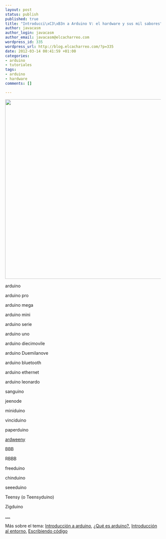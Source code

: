 ```yaml
--- 
layout: post
status: publish
published: true
title: "Introducci\xC3\xB3n a Arduino V: el hardware y sus mil sabores"
author: javacasm
author_login: javacasm
author_email: javacasm@elcacharreo.com
wordpress_id: 335
wordpress_url: http://blog.elcacharreo.com/?p=335
date: 2012-03-14 00:41:59 +01:00
categories: 
- arduino
- tutoriales
tags: 
- arduino
- hardware
comments: []

---
```

<a href="http://arduino.cc/en/uploads/Main/ArduinoUno_R3_Front.jpg"><img class="alignleft" src="http://arduino.cc/en/uploads/Main/ArduinoUno_R3_Front.jpg" alt="" width="580" /></a>

arduino

arduino pro

arduino mega

arduino mini

arduino serie

arduino uno

arduino diecimovile

arduino Duemilanove

arduino bluetooth

arduino ethernet

arduino leonardo

sanguino

jeenode

miniduino

vinciduino

paperduino

<a href="http://www.duinos.net/files/2010/ardweeny.jpg">ardweeny</a>

BBB

RBBB

freeduino

chinduino

seeeduino

Teensy (o Teensyduino)

Zigduino

<a href="http://arduino.cc/playground/Main/SimilarBoards">....</a>

Más sobre el tema: <a href="http://blog.elcacharreo.com/2012/03/05/introduccion-a-arduino-i-definicion-y-entorno/" target="_blank">Introducción a arduino</a>, <a title="Introducción a arduino" href="http://blog.elcacharreo.com/2012/03/07/introduccion-a-arduino-ii-que-es-arduin/" target="_blank">¿Qué es arduino?</a>, <a href="http://blog.elcacharreo.com/2012/03/07/introduccion-a-arduino-iii-el-ide/" target="_blank">Introducción al entorno</a>, <a title="Escribiendo código" href="http://blog.elcacharreo.com/2012/03/14/introducion-a-arduino-iv-escribiendo-codigo/" target="_blank">Escribiendo código</a>
